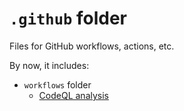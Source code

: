 # `.github` folder

Files for GitHub workflows, actions, etc.

By now, it includes:

- `workflows` folder
  - [CodeQL analysis](http://github.com/diddileija/aleat3/blob/main/.github/workflows/codeql-analysis.yml)
